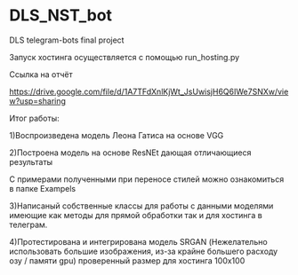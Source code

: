 # DLS_NST_bot
DLS telegram-bots final project


Запуск хостинга осуществляется с помощью run_hosting.py


Ссылка на отчёт

https://drive.google.com/file/d/1A7TFdXnlKjWt_JsUwisjH6Q6IWe7SNXw/view?usp=sharing

Итог работы: 

1)Воспроизведена модель Леона Гатиса на основе VGG

2)Построена модель на основе ResNEt дающая отличающиеся результаты

С примерами полученными при переносе стилей можно ознакомиться в папке Exampels

3)Написаный собственные классы для работы с данными моделями имеющие как методы для прямой обработки так и для хостинга в телеграм.

4)Протестирована и интегрирована модель SRGAN (Нежелательно использовать большие изображения, из-за крайне большего расходу озу / памяти gpu) проверенный размер для хостинга 100x100

